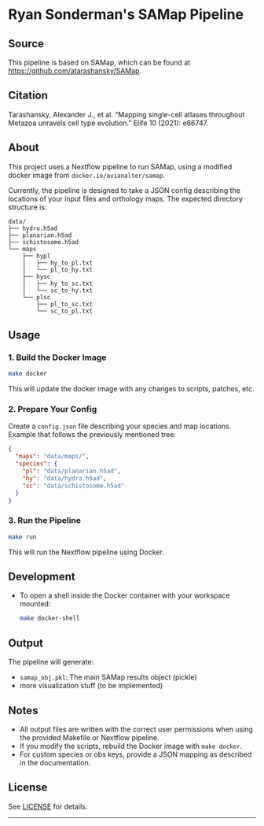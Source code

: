 # Ryan Sonderman's SAMap Pipeline

## Source

This pipeline is based on SAMap, which can be found at https://github.com/atarashansky/SAMap.

## Citation

Tarashansky, Alexander J., et al. "Mapping single-cell atlases throughout Metazoa unravels cell type evolution." Elife 10 (2021): e66747.

## About

This project uses a Nextflow pipeline to run SAMap, using a modified docker image from `docker.io/avianalter/samap`. 

Currently, the pipeline is designed to take a JSON config describing the locations of your input files and orthology maps. The expected directory structure is:

```
data/
├── hydro.h5ad
├── planarian.h5ad
├── schistosome.h5ad
└── maps
    ├── hypl
    │   ├── hy_to_pl.txt
    │   └── pl_to_hy.txt
    ├── hysc
    │   ├── hy_to_sc.txt
    │   └── sc_to_hy.txt
    └── plsc
        ├── pl_to_sc.txt
        └── sc_to_pl.txt
```

## Usage

### 1. Build the Docker Image

```bash
make docker
```

This will update the docker image with any changes to scripts, patches, etc.

### 2. Prepare Your Config

Create a `config.json` file describing your species and map locations. Example that follows the previously mentioned tree:

```json
{
  "maps": "data/maps/",
  "species": {
    "pl": "data/planarian.h5ad",
    "hy": "data/hydra.h5ad",
    "sc": "data/schistosome.h5ad"
  }
}
```

### 3. Run the Pipeline

```bash
make run
```

This will run the Nextflow pipeline using Docker.

## Development

- To open a shell inside the Docker container with your workspace mounted:

  ```bash
  make docker-shell
  ```

## Output

The pipeline will generate:

- `samap_obj.pkl`: The main SAMap results object (pickle)
- more visualization stuff (to be implemented)

## Notes

- All output files are written with the correct user permissions when using the provided Makefile or Nextflow pipeline.
- If you modify the scripts, rebuild the Docker image with `make docker`.
- For custom species or obs keys, provide a JSON mapping as described in the documentation.

## License

See [LICENSE](LICENSE) for details.

---